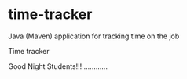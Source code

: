 # time-tracker
Java (Maven) application for tracking time on the job

Time tracker

Good Night Students!!!
............
